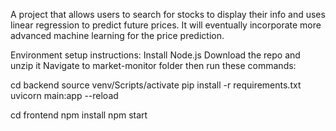 A project that allows users to search for stocks to display their info and uses linear regression to predict future prices. 
It will eventually incorporate more advanced machine learning for the price prediction.

Environment setup instructions:
Install Node.js
Download the repo and unzip it
Navigate to market-monitor folder then run these commands:

cd backend
source venv/Scripts/activate
pip install -r  requirements.txt
uvicorn main:app --reload

cd frontend
npm install
npm start
